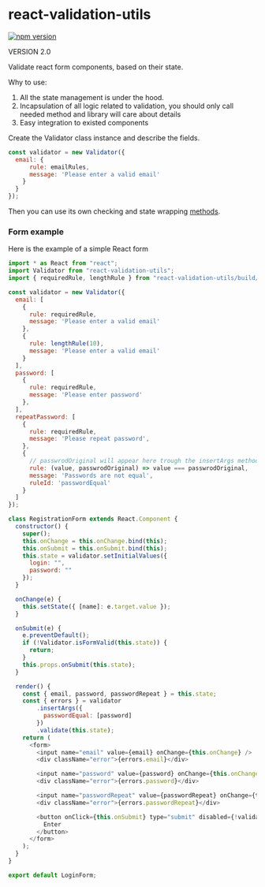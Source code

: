 # react-validation-utils

[![npm version](https://badge.fury.io/js/react-validation-utils.svg)](https://badge.fury.io/js/react-validation-utils)

VERSION 2.0

Validate react form components, based on their state.

Why to use:

1. All the state management is under the hood.
2. Incapsulation of all logic related to validation,
   you should only call needed method and library will care about details
3. Easy integration to existed components

Create the Validator class instance and describe the fields.

```js
const validator = new Validator({
  email: {
      rule: emailRules,
      message: 'Please enter a valid email'
    }
  }
});
```

Then you can use its own checking and state wrapping [methods](#api).

### Form example

Here is the example of a simple React form

```js
import * as React from "react";
import Validator from "react-validation-utils";
import { requiredRule, lengthRule } from "react-validation-utils/build/rules";

const validator = new Validator({
  email: [
    {
      rule: requiredRule,
      message: 'Please enter a valid email'
    },
    {
      rule: lengthRule(10),
      message: 'Please enter a valid email'
    }
  ],
  password: [
    {
      rule: requiredRule,
      message: 'Please enter password'
    },
  ],
  repeatPassword: [
    {
      rule: requiredRule,
      message: 'Please repeat password',
    },
    {
      // passwrodOriginal will appear here trough the insertArgs method
      rule: (value, passwrodOriginal) => value === passwrodOriginal,
      message: 'Passwords are not equal',
      ruleId: 'passwordEqual'
    }
  ]
});

class RegistrationForm extends React.Component {
  constructor() {
    super();
    this.onChange = this.onChange.bind(this);
    this.onSubmit = this.onSubmit.bind(this);
    this.state = validator.setInitialValues({
      login: "",
      password: ""
    });
  }

  onChange(e) {
    this.setState({ [name]: e.target.value });
  }

  onSubmit(e) {
    e.preventDefault();
    if (!Validator.isFormValid(this.state)) {
      return;
    }
    this.props.onSubmit(this.state);
  }

  render() {
    const { email, password, passwordRepeat } = this.state;
    const { errors } = validator
        .insertArgs({
          passwordEqual: [password]
        })
        .validate(this.state);
    return (
      <form>
        <input name="email" value={email} onChange={this.onChange} />
        <div className="error">{errors.email}</div>

        <input name="password" value={password} onChange={this.onChange} />
        <div className="error">{errors.password}</div>

        <input name="passwordRepeat" value={passwordRepeat} onChange={this.onChange} />
        <div className="error">{errors.passwordRepeat}</div>

        <button onClick={this.onSubmit} type="submit" disabled={!validator.isFormValid()} >
          Enter
        </button>
      </form>
    );
  }
}

export default LoginForm;
```
